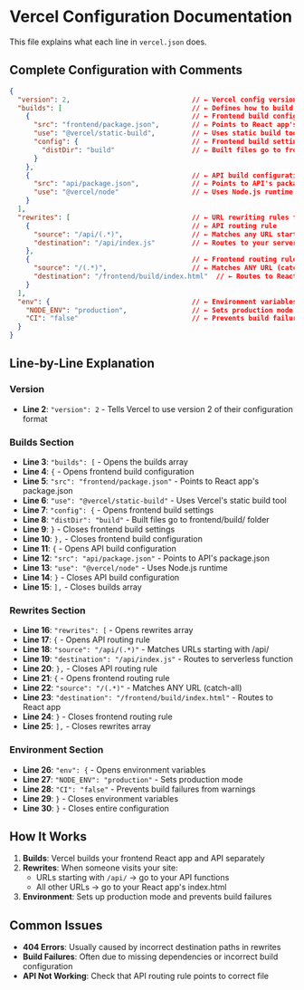 # Vercel Configuration Documentation

This file explains what each line in `vercel.json` does.

## Complete Configuration with Comments

```json
{
  "version": 2,                              // ← Vercel config version (must be 2)
  "builds": [                                // ← Defines how to build your project
    {                                        // ← Frontend build configuration
      "src": "frontend/package.json",        // ← Points to React app's package.json
      "use": "@vercel/static-build",         // ← Uses static build tool for React
      "config": {                            // ← Frontend build settings
        "distDir": "build"                   // ← Built files go to frontend/build/
      }
    },
    {                                        // ← API build configuration
      "src": "api/package.json",             // ← Points to API's package.json
      "use": "@vercel/node"                  // ← Uses Node.js runtime for API
    }
  ],
  "rewrites": [                              // ← URL rewriting rules for routing
    {                                        // ← API routing rule
      "source": "/api/(.*)",                 // ← Matches any URL starting with /api/
      "destination": "/api/index.js"         // ← Routes to your serverless function
    },
    {                                        // ← Frontend routing rule
      "source": "/(.*)",                     // ← Matches ANY URL (catch-all)
      "destination": "/frontend/build/index.html"  // ← Routes to React app
    }
  ],
  "env": {                                   // ← Environment variables
    "NODE_ENV": "production",                // ← Sets production mode
    "CI": "false"                            // ← Prevents build failures from warnings
  }
}
```

## Line-by-Line Explanation

### Version
- **Line 2**: `"version": 2` - Tells Vercel to use version 2 of their configuration format

### Builds Section
- **Line 3**: `"builds": [` - Opens the builds array
- **Line 4**: `{` - Opens frontend build configuration
- **Line 5**: `"src": "frontend/package.json"` - Points to React app's package.json
- **Line 6**: `"use": "@vercel/static-build"` - Uses Vercel's static build tool
- **Line 7**: `"config": {` - Opens frontend build settings
- **Line 8**: `"distDir": "build"` - Built files go to frontend/build/ folder
- **Line 9**: `}` - Closes frontend build settings
- **Line 10**: `},` - Closes frontend build configuration
- **Line 11**: `{` - Opens API build configuration
- **Line 12**: `"src": "api/package.json"` - Points to API's package.json
- **Line 13**: `"use": "@vercel/node"` - Uses Node.js runtime
- **Line 14**: `}` - Closes API build configuration
- **Line 15**: `],` - Closes builds array

### Rewrites Section
- **Line 16**: `"rewrites": [` - Opens rewrites array
- **Line 17**: `{` - Opens API routing rule
- **Line 18**: `"source": "/api/(.*)"` - Matches URLs starting with /api/
- **Line 19**: `"destination": "/api/index.js"` - Routes to serverless function
- **Line 20**: `},` - Closes API routing rule
- **Line 21**: `{` - Opens frontend routing rule
- **Line 22**: `"source": "/(.*)"` - Matches ANY URL (catch-all)
- **Line 23**: `"destination": "/frontend/build/index.html"` - Routes to React app
- **Line 24**: `}` - Closes frontend routing rule
- **Line 25**: `],` - Closes rewrites array

### Environment Section
- **Line 26**: `"env": {` - Opens environment variables
- **Line 27**: `"NODE_ENV": "production"` - Sets production mode
- **Line 28**: `"CI": "false"` - Prevents build failures from warnings
- **Line 29**: `}` - Closes environment variables
- **Line 30**: `}` - Closes entire configuration

## How It Works

1. **Builds**: Vercel builds your frontend React app and API separately
2. **Rewrites**: When someone visits your site:
   - URLs starting with `/api/` → go to your API functions
   - All other URLs → go to your React app's index.html
3. **Environment**: Sets up production mode and prevents build failures

## Common Issues

- **404 Errors**: Usually caused by incorrect destination paths in rewrites
- **Build Failures**: Often due to missing dependencies or incorrect build configuration
- **API Not Working**: Check that API routing rule points to correct file 